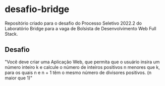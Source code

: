 # desafio-bridge
Repositório criado para o desafio do Processo Seletivo 2022.2 do Laboratório Bridge para a vaga de Bolsista de Desenvolvimento Web Full Stack.

## Desafio
"Você deve criar uma Aplicação Web, que permita que o usuário insira um número
inteiro k e calcule o número de inteiros positivos n menores que k, para os quais
n e n + 1 têm o mesmo número de divisores positivos. (n maior que 1)"